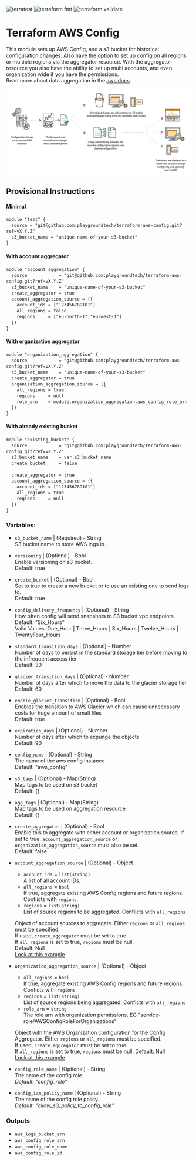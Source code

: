 ![terratest](https://github.com/playgroundcloud/terraform-aws-config/workflows/terratest/badge.svg)
![terraform fmt](https://github.com/playgroundcloud/terraform-aws-config/workflows/terraform-fmt/badge.svg)
![terraform validate](https://github.com/playgroundcloud/terraform-aws-config/workflows/terraform-validate/badge.svg)
# Terraform AWS Config

This module sets up AWS Config, and a s3 bucket for historical configuration changes.
Also have the option to set up config on all regions or multiple regions via the aggregator resource.
With the aggregator resource you also have the ability to set up multi accounts, and even organization wide if you have the permissions.  
Read more about data aggregation in the [aws docs](https://docs.aws.amazon.com/config/latest/developerguide/aggregate-data.html).

![image](./test/picture/config.png)

## Provisional Instructions

#### Minimal

```hcl
module "test" {
  source = "git@github.com:playgroundtech/terraform-aws-config.git?ref=vX.Y.Z"
  s3_bucket_name = "unique-name-of-your-s3-bucket"
}
```

#### With account aggregator

```hcl
module "account_aggregation" {
  source            = "git@github.com:playgroundtech/terraform-aws-config.git?ref=vX.Y.Z"
  s3_bucket_name    = "unique-name-of-your-s3-bucket"
  create_aggregator = true
  account_aggregation_source = ({
    account_ids = ["123456789101"]
    all_regions = false
    regions     = ["eu-north-1","eu-west-1"]
  })
}

```

#### With organization aggregator

```hcl
module "organization_aggregation" {
  source            = "git@github.com:playgroundtech/terraform-aws-config.git?ref=vX.Y.Z"
  s3_bucket_name    = "unique-name-of-your-s3-bucket"
  create_aggregator = true
  organization_aggregation_source = ({
    all_regions = true
    regions     = null
    role_arn    = module.organization_aggregation.aws_config_role_arn
  })
}

```
#### With already existing bucket

```hcl
module "existing_bucket" {
  source            = "git@github.com:playgroundtech/terraform-aws-config.git?ref=vX.Y.Z"
  s3_bucket_name    = var.s3_bucket_name
  create_bucket     = false

  create_aggregator = true
  account_aggregation_source = ({
    account_ids = ["123456789101"]
    all_regions = true
    regions     = null
  })
}

```

### Variables:

- `s3_bucket_name` | (Required) - String  
  S3 bucket name to store AWS logs in.

- `versioning` | (Optional) - Bool  
  Enable versioning on s3 bucket.  
  Default: true

- `create_bucket` | (Optional) - Bool  
  Set to true to create a new bucket or to use an existing one to send logs to.  
  Default: true

- `config_delivery_frequency` | (Optional) - String  
  How often config will send snapshots to S3 bucket vpc endpoints.  
  Default: "Six_Hours"  
  Valid Values: One_Hour | Three_Hours | Six_Hours | Twelve_Hours | TwentyFour_Hours

- `standard_transition_days` | (Optional) - Number  
  Number of days to persist in the standard storage tier before moving to the infrequent access tier.  
  Default: 30

- `glacier_transition_days` | (Optional) - Number  
  Number of days after which to move the data to the glacier storage tier  
  Default: 60

- `enable_glacier_transition` | (Optional) - Bool  
  Enables the transition to AWS Glacier which can cause unnecessary costs for huge amount of small files  
  Default: true

- `expiration_days` | (Optional) - Number  
  Number of days after which to expunge the objects  
  Default: 90

- `config_name` | (Optional) - String  
  The name of the aws config instance  
  Default: "aws_config"

- `s3_tags` | (Optional) - Map(String)  
  Map tags to be used on s3 bucket  
  Default: {}

- `agg_tags` | (Optional) - Map(String)  
  Map tags to be used on aggregation resource  
  Default: {}

- `create_aggregator` | (Optional) - Bool  
  Enable this to aggregate with either account or organization source. If set to true, `account_aggregation_source` or `organization_aggregation_source` must also be set.  
  Default: false

- `account_aggregation_source` | (Optional) - Object

  - `account_ids` = `list(string)`   
    A list of all account IDs.  
  - `all_regions` = `bool`  
    If true, aggregate existing AWS Config regions and future regions. Conflicts with `regions`.  
  - `regions` = `list(string)`  
    List of source regions to be aggregated. Conflicts with `all_regions`    

  Object of account sources to aggregate. Either `regions` or `all_regions` must be specified.  
  If used, `create_aggregator` must be set to true.  
  If `all_regions` is set to true, `regions` must be null.    
  Default: Null  
  [Look at this example](./test/example_account_aggregation/main.tf)

- `organization_aggregation_source` | (Optional) - Object

  - `all_regions` = `bool`  
    If true, aggregate existing AWS Config regions and future regions. Conficts with `regions`.
  - `regions` = `list(string)`  
    List of source regions being aggregated. Conficts with `all_regions`
  - `role_arn` = `string`   
    The role arn with organization permissions.
    EG "service-role/AWSConfigRoleForOrganizations"

  Object with the AWS Organization configuration for the Config Aggregator. Either `regions` or `all_regions` must be specified.  
  If used, `create_aggregator` must be set to true.   
  If `all_regions` is set to true, `regions` must be null.
  Default: Null  
  [Look at this example](./test/example_organization_aggregation/main.tf)  
  
  
- `config_role_name` | (Optional) - String  
  The name of the config role.  
  _Default: "config_role"_

- `config_iam_policy_name` | (Optional) - String  
  The name of the config role policy.  
  _Default: "allow_s3_policy_to_config_role"_
  
### Outputs

- `aws_logs_bucket_arn`
- `aws_config_role_arn`
- `aws_config_role_name`
- `aws_config_role_id`
